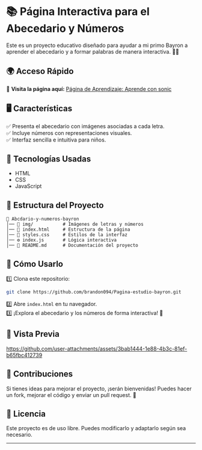# 📚 Página Interactiva para el Abecedario y Números

Este es un proyecto educativo diseñado para ayudar a mi primo Bayron a aprender el abecedario y a formar palabras de manera interactiva. 📝✨

## 🌍 Acceso Rápido  

🔗 **Visita la página aquí:** [Página de Aprendizaje: Aprende con sonic](https://brandon094.github.io/Pagina-estudio-bayron/)  

## 🖥️ Características

✅ Presenta el abecedario con imágenes asociadas a cada letra.  
✅ Incluye números con representaciones visuales.  
✅ Interfaz sencilla e intuitiva para niños.  

## 🚀 Tecnologías Usadas

- HTML
- CSS
- JavaScript

## 📂 Estructura del Proyecto

```
📁 Abcdario-y-numeros-bayron
│── 📂 img/           # Imágenes de letras y números
│── 📜 index.html     # Estructura de la página
│── 🎨 styles.css     # Estilos de la interfaz
│── ⚙️ index.js       # Lógica interactiva
│── 📄 README.md      # Documentación del proyecto
```

## 📌 Cómo Usarlo

1️⃣ Clona este repositorio:  
   ```bash
   git clone https://github.com/brandon094/Pagina-estudio-bayron.git
   ```  
2️⃣ Abre `index.html` en tu navegador.  
3️⃣ ¡Explora el abecedario y los números de forma interactiva! 🎉  

## 🎨 Vista Previa

https://github.com/user-attachments/assets/3bab1444-1e88-4b3c-81ef-b65fbc412739

## 🤝 Contribuciones

Si tienes ideas para mejorar el proyecto, ¡serán bienvenidas! Puedes hacer un fork, mejorar el código y enviar un pull request. 🚀

## 📜 Licencia

Este proyecto es de uso libre. Puedes modificarlo y adaptarlo según sea necesario.

---
